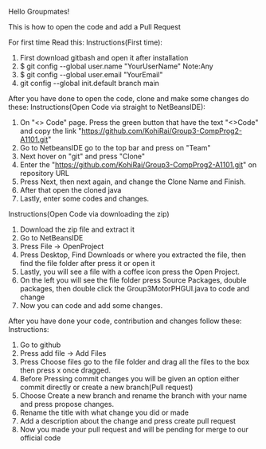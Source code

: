 Hello Groupmates!

This is how to open the code and add a Pull Request

For first time Read this:
Instructions(First time):
1. First download gitbash and open it after installation
2. $ git config --global user.name "YourUserName" Note:Any
3. $ git config --global user.email "YourEmail"
4. git config --global init.default branch main

After you have done to open the code, clone and make some changes do these:
Instructions(Open Code via straight to NetBeansIDE):
1. On "<> Code" page. Press the green button that have the text "<>Code" and copy the link "https://github.com/KohiRai/Group3-CompProg2-A1101.git"
2. Go to NetbeansIDE go to the top bar and press on "Team"
3. Next hover on "git" and press "Clone"
4. Enter the "https://github.com/KohiRai/Group3-CompProg2-A1101.git" on repository URL
5. Press Next, then next again, and change the Clone Name and Finish.
6. After that open the cloned java
7. Lastly, enter some codes and changes.

Instructions(Open Code via downloading the zip)
1. Download the zip file and extract it
2. Go to NetBeansIDE
3. Press File -> OpenProject
4. Press Desktop, Find Downloads or where you extracted the file, then find the file folder after press it or open it
5. Lastly, you will see a file with a coffee icon press the Open Project.
6. On the left you will see the file folder press Source Packages, double packages, then double click the Group3MotorPHGUI.java to code and change
7. Now you can code and add some changes.
   

After you have done your code, contribution and changes follow these:
Instructions:
1. Go to github
2. Press add file -> Add Files
3. Press Choose files go to the file folder and drag all the files to the box then press x once dragged.
4. Before Pressing commit changes you will be given an option either commit directly or create a new branch(Pull request)
5. Choose Create a new branch and rename the branch with your name and press propose changes.
6. Rename the title with what change you did or made
7. Add a description about the change and press create pull request
8. Now you made your pull request and will be pending for merge to our official code
